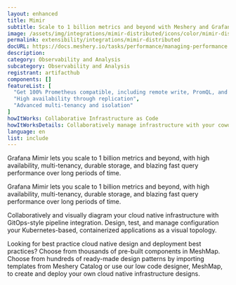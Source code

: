 ```yaml
---
layout: enhanced
title: Mimir
subtitle: Scale to 1 billion metrics and beyond with Meshery and Grafana Mimir
image: /assets/img/integrations/mimir-distributed/icons/color/mimir-distributed-color.svg
permalink: extensibility/integrations/mimir-distributed
docURL: https://docs.meshery.io/tasks/performance/managing-performance
description: 
category: Observability and Analysis
subcategory: Observability and Analysis
registrant: artifacthub
components: []
featureList: [
  "Get 100% Prometheus compatible, including remote write, PromQL, and alerting",
  "High availability through replication",
  "Advanced multi-tenancy and isolation"
]
howItWorks: Collaborative Infrastructure as Code
howItWorksDetails: Collaboratively manage infrastructure with your coworkers synchronously sharing the same designs.
language: en
list: include
---
```

<p>
Grafana Mimir lets you scale to 1 billion metrics and beyond, with high availability, multi-tenancy, durable storage, and blazing fast query performance over long periods of time.
</p>
<p>
    Grafana Mimir lets you scale to 1 billion metrics and beyond, with high availability, multi-tenancy, durable storage, and blazing fast query performance over long periods of time.
</p>
<p>
    Collaboratively and visually diagram your cloud native infrastructure with GitOps-style pipeline integration. Design, test, and manage configuration your Kubernetes-based, containerized applications as a visual topology.
</p>
<p>
    Looking for best practice cloud native design and deployment best practices? Choose from thousands of pre-built components in MeshMap. Choose from hundreds of ready-made design patterns by importing templates from Meshery Catalog or use our low code designer, MeshMap, to create and deploy your own cloud native infrastructure designs.
</p>
